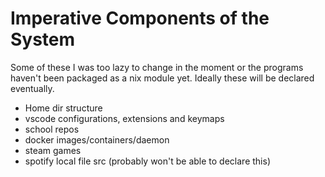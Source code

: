 # Imperative Components of the System

Some of these I was too lazy to change in the moment or the programs haven't been packaged as a nix module yet.
Ideally these will be declared eventually.

* Home dir structure
* vscode configurations, extensions and keymaps
* school repos
* docker images/containers/daemon
* steam games
* spotify local file src (probably won't be able to declare this)
